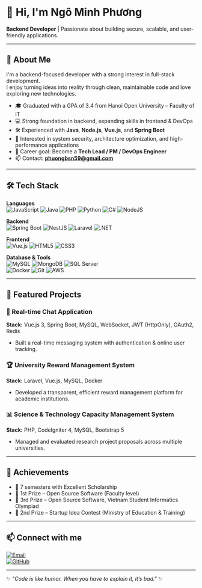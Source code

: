 # 👋 Hi, I'm Ngô Minh Phương

**Backend Developer** | Passionate about building secure, scalable, and user-friendly applications.

---

## 🚀 About Me
I'm a backend-focused developer with a strong interest in full-stack development.  
I enjoy turning ideas into reality through clean, maintainable code and love exploring new technologies.

- 🎓 Graduated with a GPA of 3.4 from Hanoi Open University – Faculty of IT
- 💻 Strong foundation in backend, expanding skills in frontend & DevOps
- 🛠 Experienced with **Java**, **Node.js**, **Vue.js**, and **Spring Boot**
- 🔐 Interested in system security, architecture optimization, and high-performance applications
- 🎯 Career goal: Become a **Tech Lead / PM / DevOps Engineer**
- 📫 Contact: **phuongbsn59@gmail.com**

---

## 🛠 Tech Stack

**Languages**  
![JavaScript](https://img.shields.io/badge/-JavaScript-F7DF1E?logo=javascript&logoColor=000) 
![Java](https://img.shields.io/badge/-Java-007396?logo=java&logoColor=fff) 
![PHP](https://img.shields.io/badge/-PHP-777BB4?logo=php&logoColor=fff) 
![Python](https://img.shields.io/badge/-Python-3776AB?logo=python&logoColor=fff) 
![C#](https://img.shields.io/badge/-C%23-239120?logo=c-sharp&logoColor=fff)
![NodeJS](https://img.shields.io/npm/v/npm.svg?logo=nodedotjs)

**Backend**  
![Spring Boot](https://img.shields.io/badge/-Spring%20Boot-6DB33F?logo=spring-boot&logoColor=fff) 
![NestJS](https://img.shields.io/badge/-NestJS-E0234E?logo=nestjs&logoColor=fff) 
![Laravel](https://img.shields.io/badge/-Laravel-FF2D20?logo=laravel&logoColor=fff) 
![.NET](https://img.shields.io/badge/-.NET-512BD4?logo=dotnet&logoColor=fff)

**Frontend**  
![Vue.js](https://img.shields.io/badge/-Vue.js-4FC08D?logo=vue.js&logoColor=fff) 
![HTML5](https://img.shields.io/badge/-HTML5-E34F26?logo=html5&logoColor=fff) 
![CSS3](https://img.shields.io/badge/-CSS3-1572B6?logo=css3&logoColor=fff)

**Database & Tools**  
![MySQL](https://img.shields.io/badge/-MySQL-4479A1?logo=mysql&logoColor=fff) 
![MongoDB](https://img.shields.io/badge/-MongoDB-47A248?logo=mongodb&logoColor=fff) 
![SQL Server](https://img.shields.io/badge/-SQL%20Server-CC2927?logo=microsoft-sql-server&logoColor=fff)  
![Docker](https://img.shields.io/badge/-Docker-2496ED?logo=docker&logoColor=fff) 
![Git](https://img.shields.io/badge/-Git-F05032?logo=git&logoColor=fff) 
![AWS](https://img.shields.io/badge/-AWS-232F3E?logo=amazon-aws&logoColor=fff) 

---

## 📌 Featured Projects

### 💬 Real-time Chat Application
**Stack:** Vue.js 3, Spring Boot, MySQL, WebSocket, JWT (HttpOnly), OAuth2, Redis  
- Built a real-time messaging system with authentication & online user tracking.

### 🏆 University Reward Management System
**Stack:** Laravel, Vue.js, MySQL, Docker  
- Developed a transparent, efficient reward management platform for academic institutions.

### 📊 Science & Technology Capacity Management System
**Stack:** PHP, CodeIgniter 4, MySQL, Bootstrap 5  
- Managed and evaluated research project proposals across multiple universities.

---

## 🏅 Achievements
- 🥇 7 semesters with Excellent Scholarship
- 🥇 1st Prize – Open Source Software (Faculty level)
- 🥉 3rd Prize – Open Source Software, Vietnam Student Informatics Olympiad
- 🥈 2nd Prize – Startup Idea Contest (Ministry of Education & Training)

---

## 📫 Connect with me
[![Email](https://img.shields.io/badge/-Email-D14836?logo=gmail&logoColor=fff)](mailto:phuongbsn59@gmail.com)  
[![GitHub](https://img.shields.io/badge/-GitHub-181717?logo=github&logoColor=fff)](https://github.com/your-username)

---

✨ *"Code is like humor. When you have to explain it, it’s bad."* ✨
